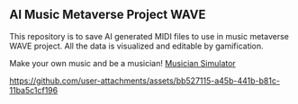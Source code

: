 ## AI Music Metaverse Project WAVE

This repository is to save AI generated MIDI files to use in music metaverse WAVE project.
All the data is visualized and editable by gamification.


Make your own music and be a musician!
[Musician Simulator](https://www.roblox.com/share?code=5a5646ef984ef94db9e5529180b67d66&type=ExperienceDetails&stamp=1721838700396)


https://github.com/user-attachments/assets/bb527115-a45b-441b-b81c-11ba5c1cf196




